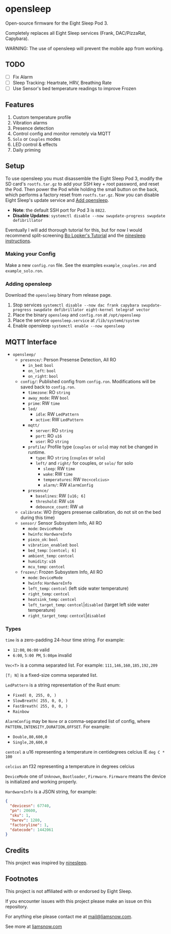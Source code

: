 # opensleep

Open-source firmware for the Eight Sleep Pod 3.

Completely replaces all Eight Sleep services (Frank, DAC/PizzaRat, Capybara).

WARNING: The use of opensleep will prevent the mobile app from working.

## TODO
 - [ ] Fix Alarm
 - [ ] Sleep Tracking: Heartrate, HRV, Breathing Rate
 - [ ] Use Sensor's bed temperature readings to improve Frozen

## Features

1.  Custom temperature profile
2.  Vibration alarms
3.  Presence detection
4.  Control config and monitor remotely via MQTT
5.  `Solo` or `Couples` modes
6.  LED control & effects
7.  Daily priming

## Setup

To use opensleep you must disassemble the Eight Sleep Pod 3, modify the SD card's `rootfs.tar.gz`
to add your SSH key + root password, and reset the Pod. Then power the Pod while holding the small
button on the back, which performs a factory reset from `rootfs.tar.gz`. Now you can disable
Eight Sleep's update service and [Add opensleep](#adding-open-sleep-).

- **Note**: the default SSH port for Pod 3 is `8822`.
- **Disable Updates**: `systemctl disable --now swupdate-progress swupdate defibrillator`

Eventually I will add thorough tutorial for this, but for now I would recommend split-screening
[Bo Lopker's Tutorial](https://blopker.com/writing/04-zerosleep-1/#disassembly-overview)
and the [ninesleep instructions](https://github.com/bobobo1618/ninesleep?tab=readme-ov-file#instructions).

### Making your Config

Make a new `config.ron` file. See the examples `example_couples.ron` and `example_solo.ron`.

### Adding opensleep

Download the `opensleep` binary from release page.

1.  Stop services `systemctl disable --now dac frank capybara swupdate-progress swupdate defibrillator eight-kernel telegraf vector`
2.  Place the binary `opensleep` and `config.ron` at `/opt/opensleep`
3.  Place the service `opensleep.service` at `/lib/systemd/system`
4.  Enable opensleep `systemctl enable --now opensleep`

## MQTT Interface

- `opensleep/`
  - `presence/`: Person Presense Detection, All RO
    - `in_bed`: `bool`
    - `on_left`: `bool`
    - `on_right`: `bool`
  - `config/`: Published config from `config.ron`. Modifications will be saved back to `config.ron`. 
    - `timezone`: RO `string`
    - `away_mode`: RW `bool`
    - `prime`: RW `time`
    - `led/`
      - `idle`: RW `LedPattern`
      - `active`: RW `LedPattern`
    - `mqtt/`
      - `server`: RO `string`
      - `port`: RO `u16`
      - `user`: RO `string`
    - `profile/` Profile type (`couples` or `solo`) may not be changed in runtime.
      - `type`: RO `string` (`couples` or `solo`)
      - `left/` and `right/` for couples, or `solo/` for solo
        - `sleep`: RW `time`
        - `wake`: RW `time`
        - `temperatures`: RW `Vec<celcius>`
        - `alarm/`: RW `AlarmConfig`
    - `presence/`
      - `baselines`: RW `[u16; 6]`
      - `threshold`: RW `u16`
      - `debounce_count`: RW `u8`
  - `calibrate`: WO (triggers presense calibration, do not sit on the bed during this time)
  - `sensor/` Sensor Subsystem Info, All RO
    - `mode`: `DeviceMode`
    - `hwinfo`: `HardwareInfo`
    - `piezo_ok`: `bool`
    - `vibration_enabled`: `bool`
    - `bed_temp`: `[centcel; 6]`
    - `ambient_temp`: `centcel`
    - `humidity`: `u16`
    - `mcu_temp`: `centcel`
  - `frozen/`: Frozen Subsystem Info, All RO
    - `mode`: `DeviceMode`
    - `hwinfo`: `HardwareInfo`
    - `left_temp`: `centcel` (left side water temperature)
    - `right_temp`: `centcel`
    - `heatsink_temp`: `centcel`
    - `left_target_temp`: `centcel`|`disabled` (target left side water temperature)
    - `right_target_temp`: `centcel`|`disabled`

  
### Types
`time` is a zero-padding 24-hour time string. For example:
 - `12:00`, `06:00` valid
 - `6:00`, `5:00 PM`, `5:00pm` invalid

`Vec<T>` is a comma separated list. For example: `111,146,160,185,192,209`

`[T; N]` is a fixed-size comma separated list.

`LedPattern` is a string representation of the Rust enum:
 - `Fixed( 0, 255, 0, )`
 - `SlowBreath( 255, 0, 0, )`
 - `FastBreath( 255, 0, 0, )`
 - `Rainbow`

`AlarmConfig` may be `None` or a comma-separated list of config, where `PATTERN,INTENSITY,DURATION,OFFSET`. For example:
 - `Double,80,600,0`
 - `Single,20,600,0`

`centcel` a u16 representing a temperature in centidegrees celcius IE `deg C * 100`

`celcius` an f32 representing a temperature in degrees celcius

`DeviceMode` one of `Unknown`, `Bootloader`, `Firmware`. `Firmware` means the device is initialized and working properly.


`HardwareInfo` is a JSON string, for example:
```json
{
  "devicesn": 67740,
  "pn": 20600,
  "sku": 1,
  "hwrev": 1280,
  "factoryline": 1,
  "datecode": 1442061
}
```



## Credits

This project was inspired by [ninesleep](https://github.com/bobobo1618/ninesleep).

## Footnotes

This project is not affiliated with or endorsed by Eight Sleep.

If you encounter issues with this project please make an issue on this repository.

For anything else please contact me at [mail@liamsnow.com](mailto:mail@liamsnow.com).

See more at [liamsnow.com](https://liamsnow.com/projects/opensleep)
